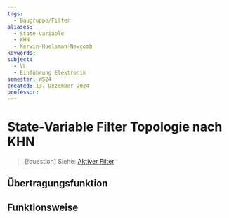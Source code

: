 ```yaml
---
tags:
  - Baugruppe/Filter
aliases:
  - State-Variable
  - KHN
  - Kerwin-Huelsman-Newcomb
keywords: 
subject:
  - VL
  - Einführung Elektronik
semester: WS24
created: 13. Dezember 2024
professor:
---
```

 

# State-Variable Filter Topologie nach KHN

> [!question] Siehe: [Aktiver Filter](Filter-Verstärker/Aktiver%20Filter.md)

## Übertragungsfunktion

## Funktionsweise